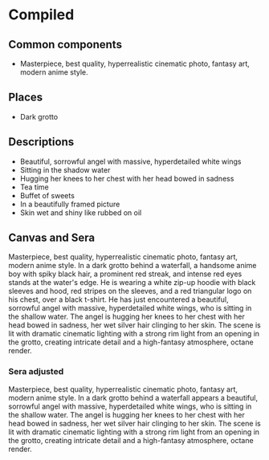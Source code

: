 # Compiled

## Common components

- Masterpiece, best quality, hyperrealistic cinematic photo, fantasy art, modern anime style.

## Places

- Dark grotto

## Descriptions

- Beautiful, sorrowful angel with massive, hyperdetailed white wings
- Sitting in the shadow water
- Hugging her knees to her chest with her head bowed in sadness
- Tea time
- Buffet of sweets
- In a beautifully framed picture
- Skin wet and shiny like rubbed on oil

## Canvas and Sera

Masterpiece, best quality, hyperrealistic cinematic photo, fantasy art, modern anime style. In a dark grotto behind a waterfall, a handsome anime boy with spiky black hair, a prominent red streak, and intense red eyes stands at the water's edge. He is wearing a white zip-up hoodie with black sleeves and hood, red stripes on the sleeves, and a red triangular logo on his chest, over a black t-shirt. He has just encountered a beautiful, sorrowful angel with massive, hyperdetailed white wings, who is sitting in the shallow water. The angel is hugging her knees to her chest with her head bowed in sadness, her wet silver hair clinging to her skin. The scene is lit with dramatic cinematic lighting with a strong rim light from an opening in the grotto, creating intricate detail and a high-fantasy atmosphere, octane render.

### Sera adjusted

Masterpiece, best quality, hyperrealistic cinematic photo, fantasy art, modern anime style. In a dark grotto behind a waterfall appears a beautiful, sorrowful angel with massive, hyperdetailed white wings, who is sitting in the shallow water. The angel is hugging her knees to her chest with her head bowed in sadness, her wet silver hair clinging to her skin. The scene is lit with dramatic cinematic lighting with a strong rim light from an opening in the grotto, creating intricate detail and a high-fantasy atmosphere, octane render.